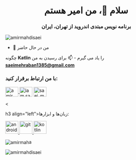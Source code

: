 <h1 align="center">سلام 👋، من امیر هستم</h1>
<h3 align="center">برنامه نویس مبتدی اندروید از تهران، ایران</h3>

<p align="left"> <img src= "https://komarev.com/ghpvc/?username=amirmahdisaei&label=Profile%20views&color=0e75b6&style=flat" alt="amirmahdisaei" /> </p>

- 🌱 من در حال حاضر

چگونه **Katlin** را یاد می گیرم - 📫 برای رسیدن به من **saeimehraban1385@gmail.com**

<h3 align="left">با من ارتباط برقرار کنید:</h3>
<p align="left">
<a href="https://linkedin.com/in /amir saei" target="blank"><img align="center" src="https://raw.githubusercontent.com/rahuldkjain/github-profile-readme-generator/master/src/images/icons/Social/linked-in-alt.svg" alt="amir saei" height="30" width="40" /></ الف>
<a href="https://instagram.com/iam.saei" target="blank"><img align="center" src="https://raw.githubusercontent.com/rahuldkjain/github-profile-readme -generator/master/src/images/icons/Social/instagram.svg" alt="iam.saei" height="30" width="40" /></a> <a href="https://
discord .gg/saei_mehraban" target="blank"><img align="center" src="https://raw.githubusercontent.com/rahuldkjain/github-profile-readme-generator/master/src/images/icons/Social /discord.svg" alt="saei_mehraban" height="30" width="40" /></a> </p>
<

h3 align="left">زبان‌ها و ابزارها:</h3>
<p align="left"> <a href="https://developer.android.com" target="_blank" rel="noreferrer"> <img src="https://raw.githubusercontent.com/devicons /devicon/master/icons/android/android-original-wordmark.svg" alt="android" width="40" height="40"/> </a> <a href="https://git-scm .com/" target="_blank" rel="noreferrer"> <img src="https://www.vectorlogo.zone/logos/git-scm/git-scm-icon.svg" alt="git" عرض ="40" height="40"/> </a> <a href="https://kotlinlang.org" target="_blank" rel="noreferrer"> <img src="https://www. vectorlogozone/logos/kotlinlang/kotlinlang-icon.svg" alt="kotlin" width="40" height="40"/> </a> </p>

<p> <img align="center" src="https://github-readme-stats.vercel.app/api?username=amirmahdisaei&show_icons=true&theme=onedark&hide_border=true&locale=en" alt="amirmah" />a </p>

<p><img align="center" src="https://github-readme-streak-stats.herokuapp.com/?user=amirmahdisaei&theme=dark" alt="amirmahdisaei" /></p >

